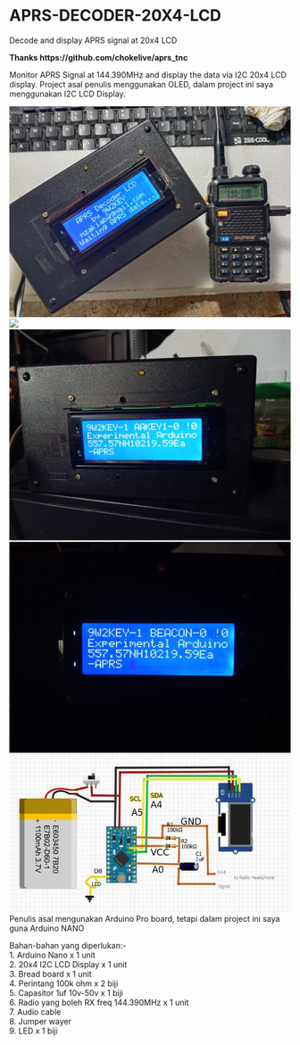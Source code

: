 # APRS-DECODER-20X4-LCD
Decode and display APRS signal at 20x4 LCD
<p>
<B>Thanks https://github.com/chokelive/aprs_tnc</B>

Monitor APRS Signal at 144.390MHz and display the data via I2C 20x4 LCD display. 
Project asal penulis menggunakan OLED, dalam project ini saya menggunakan I2C LCD Display.
<p>
<img src="https://github.com/mzakiab/APRS-DECODER-20X4-LCD/blob/main/IMG_20230130_163335.jpg">
<img src="https://github.com/mzakiab/APRS-DECODER-20X4-LCD/blob/main/IMG_20230130_171918.jpg">
<img src="https://github.com/mzakiab/APRS-DECODER-20X4-LCD/blob/main/IMG_20230130_172222.jpg">
<img src="https://github.com/mzakiab/APRS-DECODER-20X4-LCD/blob/main/IMG_20230130_172703.jpg">
<img src="https://github.com/mzakiab/APRS-DECODER-20X4-LCD/blob/main/circuit.jpeg">
Penulis asal mengunakan Arduino Pro board, tetapi dalam project ini saya guna Arduino NANO
<p>
Bahan-bahan yang diperlukan:-
  <br>
1. Arduino Nano x 1 unit
  <br>
2. 20x4 I2C LCD Display x 1 unit
  <br>
3. Bread board x 1 unit
  <br>
4. Perintang 100k ohm x 2 biji
  <br>
5. Capasitor 1uf 10v-50v x 1 biji
  <br>
6. Radio yang boleh RX freq 144.390MHz x 1 unit
  <br>
7. Audio cable
  <br>
8. Jumper wayer
  <br>
9. LED x 1 biji
